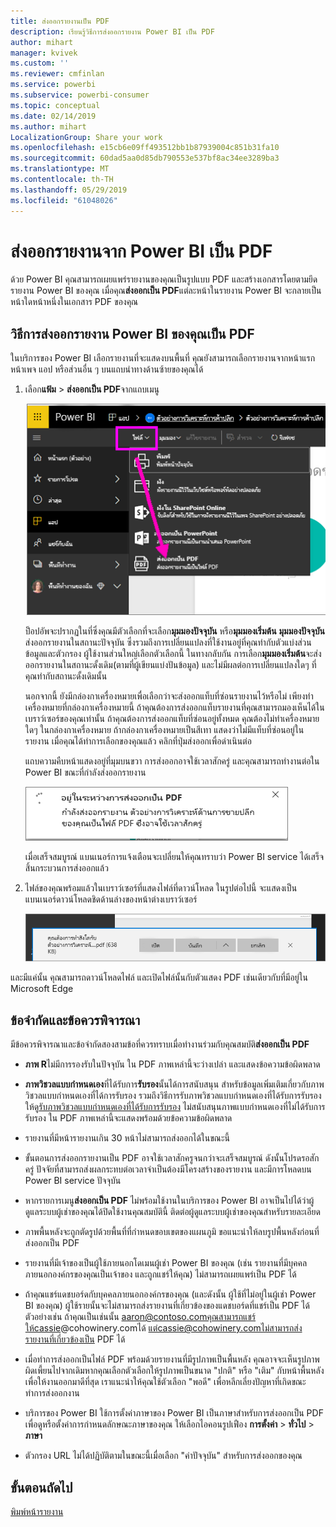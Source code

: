 ```yaml
---
title: ส่งออกรายงานเป็น PDF
description: เรียนรู้วิธีการส่งออกรายงาน Power BI เป็น PDF
author: mihart
manager: kvivek
ms.custom: ''
ms.reviewer: cmfinlan
ms.service: powerbi
ms.subservice: powerbi-consumer
ms.topic: conceptual
ms.date: 02/14/2019
ms.author: mihart
LocalizationGroup: Share your work
ms.openlocfilehash: e15cb6e09ff493512bb1b87939004c851b31fa10
ms.sourcegitcommit: 60dad5aa0d85db790553e537bf8ac34ee3289ba3
ms.translationtype: MT
ms.contentlocale: th-TH
ms.lasthandoff: 05/29/2019
ms.locfileid: "61048026"
---
```

# <a name="export-reports-from-power-bi-to-pdf"></a>ส่งออกรายงานจาก Power BI เป็น PDF
ด้วย Power BI คุณสามารถเผยแพร่รายงานของคุณเป็นรูปแบบ PDF และสร้างเอกสารโดยตามยึดรายงาน Power BI ของคุณ เมื่อคุณ**ส่งออกเป็น PDF**แต่ละหน้าในรายงาน Power BI จะกลายเป็นหน้าใดหน้าหนึ่งในเอกสาร PDF ของคุณ

## <a name="how-to-export-your-power-bi-report-to-pdf"></a>วิธีการส่งออกรายงาน Power BI ของคุณเป็น PDF
ในบริการของ Power BI เลือกรายงานที่จะแสดงบนพื้นที่ คุณยังสามารถเลือกรายงานจากหน้าแรก หน้าเพจ แอป หรือส่วนอื่น ๆ บนแถบนำทางด้านซ้ายของคุณได้

1. เลือก**แฟ้ม** > **ส่งออกเป็น PDF**จากแถบเมนู

    ![เลือกไฟล์จากแถบเมนู ชี้ลูกศรไปที่ส่งออกเป็น PDF](media/end-user-pdf/power-bi-export-pdf.png)

    ป็อปอัพจะปรากฏในที่ซึ่งคุณมีตัวเลือกที่จะเลือก**มุมมองปัจจุบัน** หรือ**มุมมองเริ่มต้น**  **มุมมองปัจจุบัน**ส่งออกรายงานในสถานะปัจจุบัน ซึ่งรวมถึงการเปลี่ยนแปลงที่ใช้งานอยู่ที่คุณทำกับตัวแบ่งส่วนข้อมูลและตัวกรอง  ผู้ใช้งานส่วนใหญ่เลือกตัวเลือกนี้  ในทางกลับกัน การเลือก**มุมมองเริ่มต้น**จะส่งออกรายงานในสถานะดั้งเดิม(ตามที่ผู้เขียนแบ่งปันข้อมูล) และไม่มีผลต่อการเปลี่ยนแปลงใดๆ ที่คุณทำกับสถานะดั้งเดิมนั้น
    
    นอกจากนี้ ยังมีกล่องกาเครื่องหมายเพื่อเลือกว่าจะส่งออกแท็บที่ซ่อนรายงานไว้หรือไม่  เพียงทำเครื่องหมายที่กล่องกาเครื่องหมายนี้ ถ้าคุณต้องการส่งออกแท็บรายงานที่คุณสามารถมองเห็นได้ในเบราว์เซอร์ของคุณเท่านั้น  ถ้าคุณต้องการส่งออกแท็บที่ซ่อนอยู่ทั้งหมด คุณต้องไม่ทำเครื่องหมายใดๆ ในกล่องกาเครื่องหมาย  ถ้ากล่องกาเครื่องหมายเป็นสีเทา แสดงว่าไม่มีแท็บที่ซ่อนอยู่ในรายงาน  เมื่อคุณได้ทำการเลือกของคุณแล้ว คลิกที่ปุ่มส่งออกเพื่อดำเนินต่อ
    
    แถบความคืบหน้าแสดงอยู่ที่มุมบนขวา การส่งออกอาจใช้เวลาสักครู่ และคุณสามารถทำงานต่อใน Power BI ขณะที่กำลังส่งออกรายงาน

    ![ส่งออกข้อความคืบหน้า](media/end-user-pdf/power-bi-export-message.png)

    เมื่อเสร็จสมบูรณ์ แบนเนอร์การแจ้งเตือนจะเปลี่ยนให้คุณทราบว่า Power BI service ได้เสร็จสิ้นกระบวนการส่งออกแล้ว

2. ไฟล์ของคุณพร้อมแล้วในเบราว์เซอร์ที่แสดงไฟล์ที่ดาวน์โหลด ในรูปต่อไปนี้ จะแสดงเป็นแบนเนอร์ดาวน์โหลดชิดด้านล่างของหน้าต่างเบราว์เซอร์

    ![ตำแหน่งไฟล์ที่ดาวน์โหลด](media/end-user-pdf/power-bi-save-file.png)

และมีแค่นั้น คุณสามารถดาวน์โหลดไฟล์ และเปิดไฟล์นั้นกับตัวแสดง PDF เช่นเดียวกับที่มีอยู่ใน Microsoft Edge


## <a name="limitations-and-considerations"></a>ข้อจำกัดและข้อควรพิจารณา
มีข้อควรพิจารณาและข้อจำกัดสองสามข้อที่ควรทราบเมื่อทำงานร่วมกับคุณสมบัติ**ส่งออกเป็น PDF**

* **ภาพ R**ไม่มีการรองรับในปัจจุบัน ใน PDF ภาพเหล่านี้จะว่างเปล่า และแสดงข้อความข้อผิดพลาด  

* **ภาพวิชวลแบบกำหนดเอง**ที่ได้รับการ**รับรอง**นั้นได้การสนับสนุน สำหรับข้อมูลเพิ่มเติมเกี่ยวกับภาพวิชวลแบบกำหนดเองที่ได้การรับรอง รวมถึงวิธีการรับภาพวิชวลแบบกำหนดเองที่ได้รับการรับรอง ให้ดู[รับภาพวิชวลแบบกำหนดเองที่ได้รับการรับรอง](../power-bi-custom-visuals-certified.md) ไม่สนับสนุนภาพแบบกำหนดเองที่ไม่ได้รับการรับรอง ใน PDF ภาพเหล่านี้จะแสดงพร้อมด้วยข้อความข้อผิดพลาด   

* รายงานที่มีหน้ารายงานเกิน 30 หน้าไม่สามารถส่งออกได้ในขณะนี้

* ขั้นตอนการส่งออกรายงานเป็น PDF อาจใช้เวลาสักครูจนกว่าจะเสร็จสมบูรณ์ ดังนั้นโปรดรอสักครู่ ปัจจัยที่สามารถส่งผลกระทบต่อเวลาจำเป็นต้องมีโครงสร้างของรายงาน และมีการโหลดบน Power BI service ปัจจุบัน

* หากรายการเมนู**ส่งออกเป็น PDF** ไม่พร้อมใช้งานในบริการของ Power BI อาจเป็นไปได้ว่าผู้ดูแลระบบผู้เช่าของคุณได้ปิดใช้งานคุณสมบัตินี้ ติดต่อผู้ดูแลระบบผู้เช่าของคุณสำหรับรายละเอียด

* ภาพพื้นหลังจะถูกตัดรูปด้วยพื้นที่ที่กำหนดขอบเขตของแผนภูมิ ขอแนะนำให้ลบรูปพื้นหลังก่อนที่ส่งออกเป็น PDF

* รายงานที่มีเจ้าของเป็นผู้ใช้ภายนอกโดเมนผู้เช่า Power BI ของคุณ (เช่น รายงานที่มีบุคคลภายนอกองค์กรของคุณเป็นเจ้าของ และถูกแชร์ให้คุณ) ไม่สามารถเผยแพร่เป็น PDF ได้

* ถ้าคุณแชร์แดชบอร์ดกับบุคคลภายนอกองค์กรของคุณ (และดังนั้น ผู้ใช้ที่ไม่อยู่ในผู้เช่า Power BI ของคุณ) ผู้ใช้รายนั้นจะไม่สามารถส่งรายงานที่เกี่ยวข้องของแดชบอร์ดที่แชร์เป็น PDF ได้ ตัวอย่างเช่น ถ้าคุณเป็นเช่นนั้น aaron@contoso.comคุณสามารถแชร์ให้cassie@cohowinery.comได้ แต่cassie@cohowinery.comไม่สามารถส่งรายงานที่เกี่ยวข้องเป็น PDF ได้

* เมื่อทำการส่งออกเป็นไฟล์ PDF พร้อมด้วยรายงานที่มีรูปภาพเป็นพื้นหลัง คุณอาจจะเห็นรูปภาพผิดเพี้ยนไปจากเดิมหากคุณเลือกตัวเลือกให้รูปภาพเป็นขนาด "ปกติ" หรือ "เติม" กับหน้าพื้นหลัง  เพื่อให้งานออกมาดีที่สุด เราแนะนำให้คุณใช้ตัวเลือก "พอดี" เพื่อหลีกเลี่ยงปัญหาที่เกิดขณะทำการส่งออกงาน

* บริการของ Power BI ใช้การตั้งค่าภาษาของ Power BI เป็นภาษาสำหรับการส่งออกเป็น PDF เพื่อดูหรือตั้งค่าการกำหนดลักษณะภาษาของคุณ ให้เลือกไอคอนรูปเฟือง **การตั้งค่า** > **ทั่วไป** > **ภาษา**

* ตัวกรอง URL ไม่ได้ปฏิบัติตามในขณะนี้เมื่อเลือก "ค่าปัจจุบัน" สำหรับการส่งออกของคุณ

## <a name="next-steps"></a>ขั้นตอนถัดไป
[พิมพ์หน้ารายงาน](end-user-print.md)
